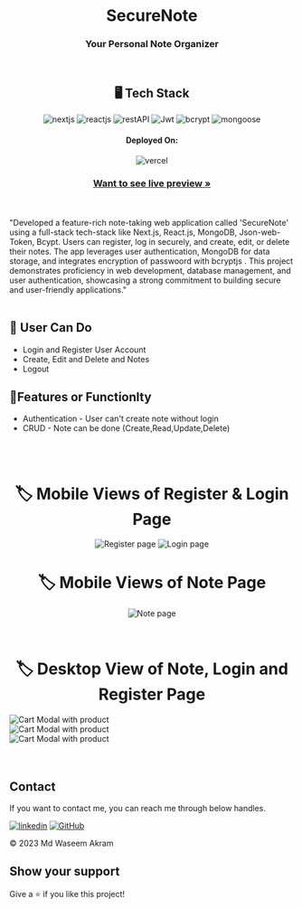 
<h1 align="center">SecureNote</h1>
<h3 align="center">Your Personal Note Organizer</h3>
<br />
<h2 align="center">🖥️ Tech Stack</h2>
<p align="center">
   <img src="https://img.shields.io/badge/Next.js-black?style=for-the-badge&logo=nextdotjs&logoColor=white" alt="nextjs" />
   <img src="https://img.shields.io/badge/React-20232A?style=for-the-badge&logo=react&logoColor=61DAFB" alt="reactjs" />
<!--   <img src="https://img.shields.io/badge/JavaScript-323330?style=for-the-badge&logo=javascript&logoColor=F7DF1E" alt="javascript" /> -->
  <img src="https://img.shields.io/badge/Rest_API-02303A?style=for-the-badge&logo=react-router&logoColor=white" alt="restAPI" />
  <img src="https://img.shields.io/badge/Json%20Web%20Token-339933?style=for-the-badge&logo=jsonwebtoken&logoColor=white" alt="Jwt"/>
<!--   <img src="https://img.shields.io/badge/HTML5-E34F26?style=for-the-badge&logo=html5&logoColor=white" alt="html5" /> -->
  <img src="https://img.shields.io/badge/Bcrypt-8A2BE2?style=for-the-badge&logo=bcrypt&logoColor=white" alt="bcrypt"/>
   <img src="https://img.shields.io/badge/Mongoose-02303A?style=for-the-badge&logo=mongoose&logoColor=white&color=red" alt="mongoose"/>
  

</p>
<h4 align="center">Deployed On:</h4>
<p align="center">  
<!--   <a href="https://ebn-waseem49.vercel.app/" blink> </a> -->
  <img src="https://img.shields.io/badge/Vercel-00C7B7?style=for-the-badge&logo=vercel&logoColor=white" alt="vercel" />
</p>

<h3 align="center"><a href="https://note-app-waseem49.vercel.app/" target=”_blank”><strong>Want to see live preview »</strong></a></h3>

<br />
<br />
"Developed a feature-rich note-taking web application called 'SecureNote' using a full-stack tech-stack like Next.js, React.js, MongoDB, Json-web-Token, Bcypt. Users can register, log in securely, and create, edit, or delete their notes. The app leverages user authentication, MongoDB for data storage, and integrates encryption of passwoord with bcryptjs . This project demonstrates proficiency in web development, database management, and user authentication, showcasing a strong commitment to building secure and user-friendly applications."
<br />
<br />


## 🚀 User Can Do
- Login and Register User Account
- Create, Edit and Delete and Notes
- Logout

## 🚀Features or Functionlty
- Authentication - User can't create note without login
- CRUD  - Note can be done (Create,Read,Update,Delete)
<br />
<br />
<h1 align="center"> 🏷️ Mobile Views of Register & Login Page </h1>
<p display="flex" align="center">
<img src="https://github.com/Waseem49/note_app/assets/111652485/5be0205f-a8ee-4e59-a436-d40e31bc0bf1" width="auto" alt="Register page"/>
<img src="https://github.com/Waseem49/note_app/assets/111652485/248cd642-baa2-49bd-9e4a-ed952783de80" width="auto" alt="Login page"/>
</p>
<h1 align="center"> 🏷️ Mobile Views of Note Page </h1>
<p display="flex" align="center">
<img src="https://github.com/Waseem49/note_app/assets/111652485/f2558761-be25-47f9-8d27-501cb6c02342" width="auto" alt="Note page"/>
<p />
<br />
<h1 align="center"> 🏷️ Desktop View of Note, Login and Register Page</h1>
<img src="https://github.com/Waseem49/note_app/assets/111652485/2872bc63-c4bb-4aec-818e-eecef7912cd1" width="auto" alt="Cart Modal with product"/>
<br />
<img src="https://github.com/Waseem49/note_app/assets/111652485/f8e6d14c-e03d-4b83-b124-3088cb19f67d" width="auto" alt="Cart Modal with product"/>
<br />
<img src="https://github.com/Waseem49/note_app/assets/111652485/41757e5e-ea28-4d26-a092-d1a5330717b4" width="auto" alt="Cart Modal with product"/>
<br />
<br />
<br />
<h2 >Contact</h2>
If you want to contact me, you can reach me through below handles. <br />

[![linkedin](https://img.shields.io/badge/Md_Waseem_Akram-0077B5?style=for-the-badge&logo=linkedin&logoColor=white)](https://www.linkedin.com/in/waseem49/)
[![GitHub](https://img.shields.io/badge/Md_Waseem_Akram-20232A?style=for-the-badge&logo=Github&logoColor=white)](https://github.com/Waseem49)

© 2023 Md Waseem Akram

## Show your support
Give a ⭐️ if you like this project!
